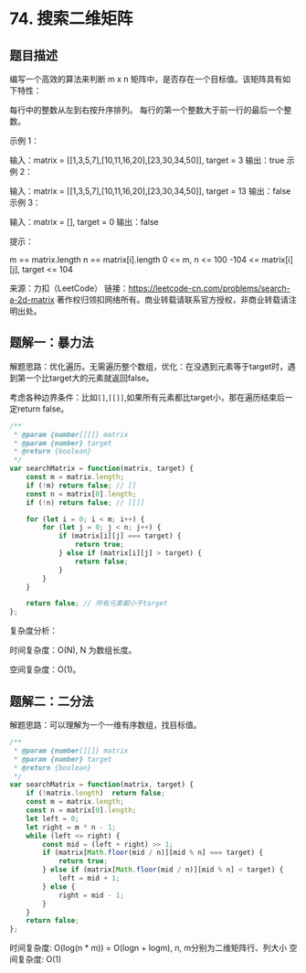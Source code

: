 # 74. 搜索二维矩阵

## 题目描述

编写一个高效的算法来判断 m x n 矩阵中，是否存在一个目标值。该矩阵具有如下特性：

每行中的整数从左到右按升序排列。
每行的第一个整数大于前一行的最后一个整数。
 

示例 1：


输入：matrix = [[1,3,5,7],[10,11,16,20],[23,30,34,50]], target = 3
输出：true
示例 2：


输入：matrix = [[1,3,5,7],[10,11,16,20],[23,30,34,50]], target = 13
输出：false
示例 3：

输入：matrix = [], target = 0
输出：false
 

提示：

m == matrix.length
n == matrix[i].length
0 <= m, n <= 100
-104 <= matrix[i][j], target <= 104

来源：力扣（LeetCode）
链接：https://leetcode-cn.com/problems/search-a-2d-matrix
著作权归领扣网络所有。商业转载请联系官方授权，非商业转载请注明出处。

## 题解一：暴力法

解题思路：优化遍历。无需遍历整个数组，优化：在没遇到元素等于target时，遇到第一个比target大的元素就返回false。

考虑各种边界条件：比如```[]```,```[[]]```,如果所有元素都比target小，那在遍历结束后一定return false。

```js
/**
 * @param {number[][]} matrix
 * @param {number} target
 * @return {boolean}
 */
var searchMatrix = function(matrix, target) {
    const m = matrix.length;
    if (!m) return false; // []
    const n = matrix[0].length;
    if (!n) return false; // [[]]

    for (let i = 0; i < m; i++) {
        for (let j = 0; j < n; j++) {
            if (matrix[i][j] === target) {
                return true;
            } else if (matrix[i][j] > target) {
                return false;
            }
        }
    }

    return false; // 所有元素都小于target
};
```

复杂度分析：

时间复杂度：O(N), N 为数组长度。

空间复杂度：O(1)。

## 题解二：二分法

解题思路：可以理解为一个一维有序数组，找目标值。

```js
/**
 * @param {number[][]} matrix
 * @param {number} target
 * @return {boolean}
 */
var searchMatrix = function(matrix, target) {
    if (!matrix.length)  return false;
    const m = matrix.length;
    const n = matrix[0].length;
    let left = 0;
    let right = m * n - 1;
    while (left <= right) {
        const mid = (left + right) >> 1;
        if (matrix[Math.floor(mid / n)][mid % n] === target) {
            return true;
        } else if (matrix[Math.floor(mid / n)][mid % n] < target) {
            left = mid + 1;
        } else {
            right = mid - 1;
        }
    }
    return false;
};
```

时间复杂度: O(log(n * m)) = O(logn + logm), n, m分别为二维矩阵行、列大小
空间复杂度: O(1)

